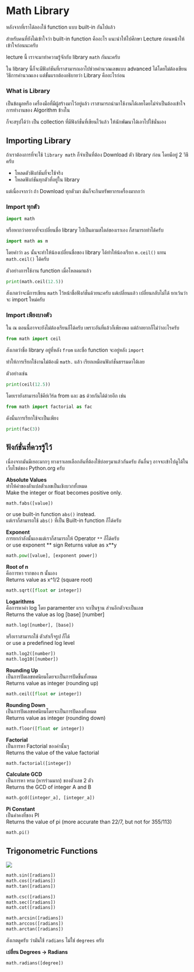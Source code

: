 # Math Library
หลังจากที่เราได้ลองใช้ function แบบ built-in กันไปแล้ว

สำหรับคนที่ยังไม่เข้าใจว่า built-in function คืออะไร แนะนำให้ไปศึกษา Lecture ก่อนหน้าให้เข้าใจก่อนนะครับ

lecture นี้ เราจะมาทำความรู้จักกับ library `math` กันนะครับ

ใน library นี้ก็จะมีฟังก์ชันที่เราสามารถเอาไปช่วยคำนวณเลขแบบ advanced ได้โดยไม่ต้องเขียนวิธีการคำนวณเอง แต่ขั้นแรกต้องอธิบายว่า Library คืออะไรก่อน

### What is Library
เป็นข้อมูลหรือ เครื่องมือที่มีผู้สร้างมาไว้อยู่แล้ว เราสามารถนำมาใช้งานได้เลยโดยไม่จำเป็นต้องเข้าใจการทำงานของ Algorithm ข้างใน

ก็จะสรุปได้ว่า เป็น collection ที่มีฟังก์ชั่นที่เขียนไว้แล้ว ให้นักพัฒนาได้เอาไปใช้นั่นเอง

## Importing Library
ถ้าเราต้องการที่จะใช้ `library math` ก็จำเป็นที่ต้อง Download ตัว library ก่อน โดยมีอยู่ 2 วิธีครับ

- โหลดตัวฟังก์ชันที่จะใช้จริง
- โหลดฟังก์ชันทุกตัวที่อยู่ใน library

แต่เนื่องจากว่า ถ้า Download ทุกตัวมา มันก็จะกินทรัพยากรเครื่องมากกว่า

### Import ทุกตัว
```python
import math
```

หรือหากว่าอยากที่จะเปลี่ยนชื่อ library ไปเป็นตามสไตล์ของเราเอง ก็สามารถทำได้ครับ

```python
import math as m
```

โดยคำว่า `as` นั้นจะทำให้น้องเปลี่ยนชื่อของ library ได้ทำให้น้องเรียก `m.ceil()` แทน `math.ceil()` ได้ครับ

ตัวอย่างการใช้งาน function เมื่อโหลดมาแล้ว
```python
print(math.ceil(12.5))
```
สังเกตว่าจะมีการเขียน `math` ไว้หน้าชื่อฟังก์ชั่นด้วยนะครับ แต่เปลี่ยนแล้ว เปลี่ยนกลับไม่ได้ ยกเว้นว่าจะ import ใหม่ครับ

### Import เพียงบางตัว
ใน ณ​ ตอนนี้อาจจะยังไม่ต้องเรียนก็ได้ครับ เพราะอันที่แล้วก็เพียงพอ แต่ถ้าอยากก็ไม่ว่าอะไรครับ

```python
from math import ceil
```

สังเกตว่าชื่อ library อยู่ที่หลัง `from` และชื่อ function จะอยู่หลัง `import`

ทำให้การเรียกใช้งานไม่ต้องมี `math.` แล้ว เรียกเหมือนฟังก์ชั่นธรรมดาได้เลย

ตัวอย่างเช่น
```python
print(ceil(12.5))
```

โดยเรายังสามารถใช้คีย์เวิร์ด from และ as ด้วยกันได้ด้วยอีก เช่น

```python
from math import factorial as fac
```

ดังนั้นการเรียกใช้จะเป็นเพียง
```python
print(fac(3))
```

## ฟังก์ชั่นที่ควรรู้ไว้
เนื่องจากมันมีเยอะมากๆ ทางเราเลยเลือกอันที่ต้องใช้บ่อยๆมาแล้วกันครับ อันอื่นๆ อาจจะเข้าไปดูได้ในเว็บไซต์ของ Python.org ครับ

**Absolute Values**
<br>ทำให้ค่าของตัาแปลตัวเลขเป็นเชิงบวกทั้งหมด<br>
Make the integer or float becomes positive only.
```python
math.fabs([value])
```
or use built-in function `abs()` instead.<br>
แต่เราก็สามารถใช้ `abs()` ที่เป็น Built-in function ก็ได้ครับ

**Exponent**<br>
การยกกำลังนั้นเองแต่เราก็สามารถให้ Operator `**` ก็ได้ครับ<br>
or use exponent \*\* sign
Returns value as x**y
```python
math.pow([value], [exponent power])
```

**Root of n**<br>
คือการหา รากของ n  นั้นเอง<br>
Returns value as x^1/2 (square root)
```python
math.sqrt([float or integer])
```

**Logarithms**<br>
คือการหาค่า log โดย paramenter แรก จะเป็นฐาน ส่วนอีกตัวจะเป็นเลข<br>
Returns the value as log [base] [number]
```python
math.log([number], [base])
```
หรือเราสามารถใช้ ตัวสำเร็จรูป ก็ได้ <br>
or use a predefined log level

```python
math.log2([number])
math.log10([number])
```

**Rounding Up**<br>
เป็นการปัดเลขทศนิยมโดยจะเป็นการปัดขึ้นทั้งหมด <br>
Returns value as integer (rounding up)
```python
math.ceil([float or integer])
```

**Rounding Down**<br>
เป็นการปัดเลขทศนิยมโดยจะเป็นการปัดลงทั้งหมด <br>
Returns value as integer (rounding down)
```python
math.floor([float or integer])
```

**Factorial**<br>
เป็นการหา Factorial ของค่านั้นๆ <br>
Returns the value of the value factorial
```python
math.factorial([integer])
```

**Calculate GCD**<br>
เป็นการหา หรม (หารร่วมมาก) ของตัวเลข 2 ตัว<br>
Returns the GCD of integer A and B
```python
math.gcd([integer_a], [integer_a])

```

**Pi Constant**<br>
เป็นค่าคงที่ของ PI <br>
Returns the value of pi (more accurate than 22/7, but not for 355/113)
```python
math.pi()
```

## Trigonometric Functions
![](https://engineering.purdue.edu/~asm215/topics/trigfunc.gif)

```python
math.sin([radians])
math.cos([radians])
math.tan([radians])

math.csc([radians])
math.sec([radians])
math.cot([radians])

math.arcsin([radians])
math.arccos([radians])
math.arctan([radians])
```
สังเกตดูครับ ว่ามันใช้ `radians` ไม่ใช่ `degrees` ครับ

**เปลี่ยน Degrees -> Radians**
```python
math.radians([degree])
```